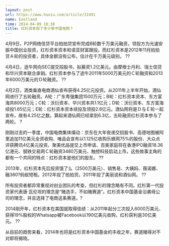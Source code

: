 ```yaml
---
layout: post
url: https://www.huxiu.com/article/31491
name: Eastland
time: 2014-04-09 18:38
title: 红杉资本投了多少家中国电商？
---
```

4月9日，P2P网络信贷平台拍拍贷宣布完成B轮数千万美元融资，领投方为光速安振中国创业投资，红杉资本资本和诺亚财富跟投。而红杉资本是2012年11月拍拍贷Ａ轮的投资者，具体金额没有公布，估计在千万美元级别。 ??

4月4日，途牛网向SEC提交招股书，拟募资1.2亿美元。由摩根士丹利、瑞士信贷和华兴资本联合承销。红杉资本参与了途牛2011年5000万美元的Ｃ轮融资和2013年6000万美元的Ｄ轮融资。 ??

4月2日，酒类垂直电商酒仙宣布获得4.25亿元投资。从2011年上半年开始，酒仙网进行了五轮融资。A轮：广东粤强集团1500万元；B轮：红杉资本资本、东方富海共8000万元；C轮：沃衍资本、华兴资本共1.1亿元；D轮：沃衍资本、东方富海续投1.65亿元；E轮：红杉资本资本续投及领投2.6亿元。酒仙网将是Ｄ与Ｅ轮一起宣布，故有4.25亿之数。算起来酒仙网已经拿到6.3亿，五轮融资红杉资本参与了两轮。 ?

刚刚过去的一季度，中国电商集体燥动：京东在大年夜递交招股书、高德地图被阿里追加11亿美元全资收购、唯品会宣布以1.125亿收购乐蜂网75%的股份、大众点评获腾讯4亿美元投资、聚美优品提交上市申请、百奥家庭将在香港IPO融资18.36亿港元、钢铁交易网Ｃ轮融资3480万美元、触控科技启动上市。这些故事主角的都有一个共同的特点：红杉资本是他们的股东。 ??

2013年，红杉资本先后投资饿了么（2500万美元）、销售易、大姨妈、薇诺娜、融360?蚂蚁短租。2012年投了拍拍货。2011年投了美丽说和酒仙网。 ??

所有投资者都异常重视对创业团队的考查，但红杉的理念略有不同。红杉第一代投资家代表唐·瓦伦坦的理念是“赌选手，不如赌赛道”。红杉资本中国基金沿袭母公司的理念，并且选择了电商这条赛道。?

2014刚开年，红杉资本在美国就取得佳绩：从2011年起分三次投入6000万美元、获得19%股权的Whatsapp被Facebook以190亿美元收购，红杉获利逾30亿美元。 ??

从目前的趋势来看，2014年也将是红杉资本中国基金的丰收之年，赛道赌得对不对即将揭晓。

